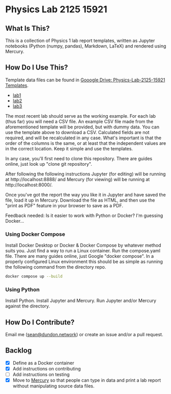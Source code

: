 # Physics Lab 2125 15921

## What Is This?

This is a collection of Physics 1 lab report templates, written as Jupyter notebooks (Python (numpy, pandas), Markdown, LaTeX) and rendered using Mercury.

## How Do I Use This?

Template data files can be found in [Gooogle Drive: Physics-Lab-2125-15921 Templates](https://drive.google.com/drive/folders/14Hxw_M9_cqn3Tjzn_vNEqZ7NXOYaGa6c?usp=drive_link).

- [lab1](https://docs.google.com/spreadsheets/d/1wSx6VaDywyvvPgDsdjTuujIX6PDO2vRmoLx-uuOVQX4/template/preview)
- [lab2](https://docs.google.com/spreadsheets/d/11wEjnU5UkiP-4KdYe_qCkC77knxxLokHYq-z1BRQ1aU/template/preview)
- [lab3](https://docs.google.com/spreadsheets/d/11ICcsUOacl7RzQgDNj6e7k71PA8E1IST2j4s84a9IJk/template/preview)

The most recent lab should serve as the working example.
For each lab (thus far) you will need a CSV file.
An example CSV file made from the aforementioned template will be provided, but with dummy data.
You can use the template above to download a CSV.
Calculated fields are not required, and will be recalculated in any case.
What's important is that the order of the columns is the same, or at least that the independent values are in the correct location.
Keep it simple and use the templates.

In any case, you'll first need to clone this repository.
There are guides online, just look up "clone git repository".

After following the following instructions
Jupyter (for editing) will be running at http://localhost:8888/ and
Mercury (for viewing) will be running at http://localhost:8000/.

Once you've got the report the way you like it in Jupyter and have saved the file, load it up in Mercury. Download the file as HTML, and then use the "print as PDF" feature in your browser to save as a PDF.

Feedback needed: Is it easier to work with Python or Docker? I'm guessing Docker...

### Using Docker Compose

Install Docker Desktop or Docker & Docker Compose by whatever method suits you.
Just find a way to run a Linux container.
Run the compose.yaml file. 
There are many guides online, just Google "docker compose".
In a properly configured Linux environment this should be as simple as running the following command from the directory repo.

```bash
docker compose up --build
```

### Using Python

Install Python.
Install Jupyter and Mercury.
Run Jupyter and/or Mercury against the directory.

## How Do I Contribute?

Email me (sean@dundon.network) or create an issue and/or a pull request.

## Backlog

- [x] Define as a Docker container
- [x] Add instructions on contributing
- [ ] Add instructions on testing
- [x] Move to [Mercury](https://runmercury.com/) so that people can type in data and print a lab report without manipulating source data files.
